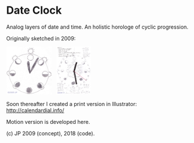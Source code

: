 # Date Clock

Analog layers of date and time. An holistic horologe of cyclic progression.

Originally sketched in 2009:

<img src="sketches/dateclock-sketch-1.jpg" width="122px" height="128px" title="Click to view larger." alt="Thumbnail image of sketch."> &#xa0; <img src="sketches/dateclock-sketch-2.jpg" width="92px" height="128px" title="Click to view larger." alt="Thumbnail image of sketch.">

Soon thereafter I created a print version in Illustrator: http://calendardial.info/

Motion version is developed here.

(c) JP 2009 (concept), 2018 (code).
